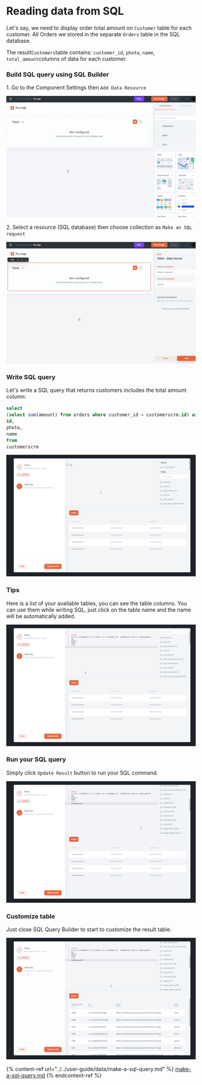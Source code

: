 # Reading data from SQL

Let's say, we need to display order total amount on `Customer` table for each customer. All Orders we stored in the separate `Orders` table in the SQL database.&#x20;

The result`Customers`table contains: `customer_id`, `photo`, `name`, `total_amount`columns of data for each customer.

### Build SQL query using SQL Builder

1\. Go to the Component Settings then `Add Data Resource`

![](../../.gitbook/assets/GIF107.gif)

2\. Select a resource (SQL database) then choose collection as `Make an SQL request`

![](../../.gitbook/assets/GIF117.gif)

### Write SQL query

Let's write a SQL query that returns customers includes the total amount column:

```sql
select 
(select sum(amount) from orders where customer_id = customerscrm.id) as total_amount,
id,
photo,
name
from 
customerscrm
```

![](../../.gitbook/assets/GIF118.gif)

### Tips

Here is a list of your available tables, you can see the table columns. You can use them while writing SQL, just click on the table name and the name will be automatically added.

![](../../.gitbook/assets/GIF119.gif)

### Run your SQL query

Simply click `Update Result` button to run your SQL command.

![](../../.gitbook/assets/GIF120.gif)

### Customize table

Just close SQL Query Builder to start to customize the result table.

![](../../.gitbook/assets/GIF121.gif)

{% content-ref url="../../user-guide/data/make-a-sql-query.md" %}
[make-a-sql-query.md](../../user-guide/data/make-a-sql-query.md)
{% endcontent-ref %}
